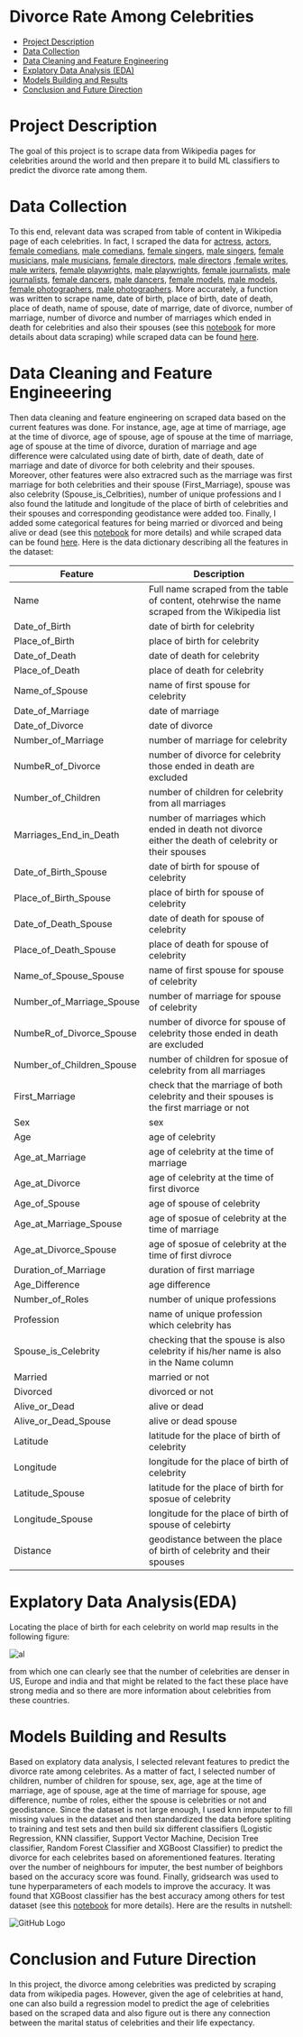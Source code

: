 # Divorce Rate Among Celebrities

- [Project Description](#project-description)
- [Data Collection](#data-collection)
- [Data Cleaning and Feature Engineering](#data-cleaning-and-feature-engineeering)
- [Explatory Data Analysis (EDA)](#explatory-data-analysiseda)
- [Models Building and Results](#models-building-and-results)
- [Conclusion and Future Direction](#conclusion-and-future-direction)

# Project Description

The goal of this project is to scrape data from Wikipedia pages for celebrities around the world and then prepare it to build ML classifiers to predict the divorce rate among them. 

# Data Collection

To this end, relevant data was scraped from table of content in Wikipedia page of each celebrities. In fact, I scraped the data for [actress](https://en.wikipedia.org/wiki/Category:Film_actresses_by_nationality), [actors](https://en.wikipedia.org/wiki/Category:Male_film_actors_by_nationality), [female comedians](https://en.wikipedia.org/wiki/Category:Women_comedians_by_nationality), [male comedians](https://en.wikipedia.org/wiki/Category:Male_comedians_by_nationality), [female singers](https://en.wikipedia.org/wiki/Category:21st-century_women_singers_by_nationality), [male singers](https://en.wikipedia.org/wiki/Category:21st-century_male_singers_by_nationality), [female musicians](https://en.wikipedia.org/wiki/Category:21st-century_women_writers_by_nationality), [male musicians](https://en.wikipedia.org/wiki/Category:21st-century_male_singers_by_nationality), [female directors](https://en.wikipedia.org/wiki/Category:Women_film_directors), [male directors](https://en.wikipedia.org/wiki/Category:Film_directors_by_nationality) ,[female writes](https://en.wikipedia.org/wiki/Category:21st-century_women_writers_by_nationality), [male writers](https://en.wikipedia.org/wiki/Category:21st-century_male_singers_by_nationality), [female playwrights](https://en.wikipedia.org/wiki/Category:Women_dramatists_and_playwrights_by_nationality), [male playwrights](https://en.wikipedia.org/wiki/Category:Male_dramatists_and_playwrights_by_nationality), [female journalists](https://en.wikipedia.org/wiki/Category:Women_journalists_by_nationality), [male journalists](https://en.wikipedia.org/wiki/Category:Male_journalists_by_nationality), [female dancers](https://en.wikipedia.org/wiki/Category:Female_dancers_by_nationality), [male dancers](https://en.wikipedia.org/wiki/Category:Male_dancers_by_nationality), [female models](https://en.wikipedia.org/wiki/Category:Female_models_by_nationality), [male models](https://en.wikipedia.org/wiki/Category:Male_models_by_nationality), [female photographers](https://en.wikipedia.org/wiki/Category:Women_photographers_by_nationality), [male photographers](https://en.wikipedia.org/wiki/Category:Photographers_by_nationality). More accurately, a function was written to scrape name, date of birth, place of birth, date of death, place of death, name of spouse, date of marrige, date of divorce, number of marriage, number of divorce and number of marriages which ended in death for celebrities and also their spouses (see this [notebook](https://github.com/meysam-motaharfar/Divorce-Rate-among-Celebrities/blob/main/Notebooks/More_Data_Cleaning_and_Feature_Engineering.ipynb) for more details about data scraping) while scraped data can be found [here](https://github.com/meysam-motaharfar/Divorce-Rate-among-Celebrities/tree/main/Data). 

# Data Cleaning and Feature Engineeering

Then data cleaning and feature engineering on scraped data based on the current features was done. For instance, age, age at time of marriage, age at the time of divorce, age of spouse, age of spouse at the time of marriage, age of spouse at the time of divorce, duration of marriage and age difference were calculated using date of birth, date of death, date of marriage and date of divorce for both celebrity and their spouses. Moreover, other features were also extracred such as the marriage was first marriage for both celebrities and their spouse (First_Marriage), spouse was also celebrity (Spouse_is_Celbrities), number of unique professions and I also found the latitude and longitude of the place of birth of celebrities and their spouses and corresponding geodistance were added too. Finally, I added some categorical features for being married or divorced and being alive or dead (see this [notebook](https://github.com/meysam-motaharfar/Divorce-Rate-among-Celebrities/blob/main/Notebooks/More_Data_Cleaning_and_Feature_Engineering.ipynb) for more details) and while scraped data can be found [here](https://github.com/meysam-motaharfar/Divorce-Rate-among-Celebrities/tree/main/Data). Here is the data dictionary describing all the features in the dataset:

| Feature | Description 
| -------- | -------- 
| Name | Full name scraped from the table of content, otehrwise the name scraped from the Wikipedia list | 
| Date_of_Birth | date of birth for celebrity | 
| Place_of_Birth | place of birth for celebrity | 
| Date_of_Death| date of death for celebrity|
|Place_of_Death| place of death for celebrity|
|Name_of_Spouse| name of first spouse for celebrity|
|Date_of_Marriage|date of marriage|
|Date_of_Divorce|date of divorce|
|Number_of_Marriage|number of marriage for celebrity|
|NumbeR_of_Divorce|number of divorce for celebrity those ended in death are excluded|
|Number_of_Children|number of children for celebrity from all marriages|
|Marriages_End_in_Death|number of marriages which ended in death not divorce either the death of celebrity or their spouses|
| Date_of_Birth_Spouse | date of birth for spouse of celebrity | 
| Place_of_Birth_Spouse | place of birth for spouse of celebrity | 
| Date_of_Death_Spouse| date of death for spouse of celebrity|
|Place_of_Death_Spouse| place of death for spouse of celebrity|
|Name_of_Spouse_Spouse| name of first spouse for spouse of celebrity|
|Number_of_Marriage_Spouse|number of marriage for spouse of celebrity|
|NumbeR_of_Divorce_Spouse|number of divorce for spouse of celebrity those ended in death are excluded|
|Number_of_Children_Spouse|number of children for sposue of celebrity from all marriages|
|First_Marriage|check that the marriage of both celebrity and their spouses is the first marriage or not|
|Sex|sex|
|Age|age of celebrity|
|Age_at_Marriage| age of celebrity at the time of marriage|
|Age_at_Divorce|age of celebrity at the time of first divorce|
|Age_of_Spouse| age of spouse of celebrity|
|Age_at_Marriage_Spouse| age of sposue of celebrity at the time of marriage|
|Age_at_Divorce_Spouse|age of sposue of celebrity at the time of first divroce|
|Duration_of_Marriage|duration of first marriage|
|Age_Difference|age difference|
|Number_of_Roles|number of unique professions|
|Profession|name of unique profession which celebrity has|	
|Spouse_is_Celebrity|checking that the spouse is also celebrity if his/her name is also in the Name column |
|Married	|married or not|
|Divorced	|divorced or not|
|Alive_or_Dead	| alive or dead|
|Alive_or_Dead_Spouse	|alive or dead spouse|
|Latitude	|latitude for the place of birth of celebrity|
|Longitude	|longitude for the place of birth of celebrity|
|Latitude_Spouse	|latitude for the place of birth for sposue of celebrity|
|Longitude_Spouse	|longitude for the place of birth of spouse of celebirty|
|Distance|geodistance between the place of birth of celebrity and their spouses|


# Explatory Data Analysis(EDA)

Locating the place of birth for each celebrity on world map results in the following figure:

![al](https://github.com/meysam-motaharfar/Divorce-Rate-among-Celebrities/blob/main/Figs/Distribution_of_Celebrities.png)

from which one can clearly see that the number of celebrities are denser in US, Europe and india and that might be related to the fact these place have strong media and so there are more information about celebrities from these countries. 


# Models Building and Results

Based on explatory data analysis, I selected relevant features to predict the divorce rate among celebrites. As a matter of fact, I selected number of children, number of children for spouse, sex, age, age at the time of marriage, age of spouse, age at the time of marriage for spouse, age difference, numbe of roles, either the spouse is celebrities or not and geodistance. Since the dataset is not large enough, I used knn imputer to fill missing values in the dataset and then standardized the data before spliting to training and test sets and then build six different classifiers (Logistic Regression, KNN classifier, Support Vector Machine, Decision Tree classifier, Random Forest Classifier and XGBoost Classifier) to predict the divorce for each celebrites based on aforementioned features. Iterating over the number of neighbours for imputer, the best number of beighbors based on the accuracy score was found. Finally, gridsearch was used to tune hyperparameters of each models to improve the accuracy. It was found that XGBoost classifier has the best accuracy among others for test dataset (see this [notebook](https://github.com/meysam-motaharfar/Divorce-Rate-among-Celebrities/blob/main/Notebooks/Building_ML_Models.ipynb) for more details). Here are the results in nutshell:

![GitHub Logo](https://github.com/meysam-motaharfar/Divorce-Rate-among-Celebrities/blob/main/Figs/divorce_prediction_results.png)

# Conclusion and Future Direction

In this project, the divorce among celebrities was predicted by scraping data from wikipedia pages. However, given the age of celebrities at hand, one can also build a regression model to predict the age of celebrities based on the scraped data and also figure out is there any connection between the marital status of celebrities and their life expectancy. 







